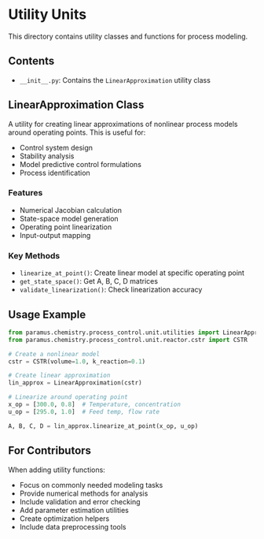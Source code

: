 # Utility Units

This directory contains utility classes and functions for process modeling.

## Contents

- `__init__.py`: Contains the `LinearApproximation` utility class

## LinearApproximation Class

A utility for creating linear approximations of nonlinear process models around operating points. This is useful for:

- Control system design
- Stability analysis  
- Model predictive control formulations
- Process identification

### Features
- Numerical Jacobian calculation
- State-space model generation
- Operating point linearization
- Input-output mapping

### Key Methods
- `linearize_at_point()`: Create linear model at specific operating point
- `get_state_space()`: Get A, B, C, D matrices
- `validate_linearization()`: Check linearization accuracy

## Usage Example

```python
from paramus.chemistry.process_control.unit.utilities import LinearApproximation
from paramus.chemistry.process_control.unit.reactor.cstr import CSTR

# Create a nonlinear model
cstr = CSTR(volume=1.0, k_reaction=0.1)

# Create linear approximation
lin_approx = LinearApproximation(cstr)

# Linearize around operating point
x_op = [300.0, 0.8]  # Temperature, concentration
u_op = [295.0, 1.0]  # Feed temp, flow rate

A, B, C, D = lin_approx.linearize_at_point(x_op, u_op)
```

## For Contributors

When adding utility functions:
- Focus on commonly needed modeling tasks
- Provide numerical methods for analysis
- Include validation and error checking
- Add parameter estimation utilities
- Create optimization helpers
- Include data preprocessing tools
